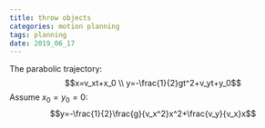 ```yaml
---
title: throw objects
categories: motion planning
tags: planning
date: 2019_06_17
---
```

The parabolic trajectory:
        $$x=v_xt+x_0 \\
        y=-\frac{1}{2}gt^2+v_yt+y_0$$
Assume $x_0=y_0=0$:
        $$y=-\frac{1}{2}\frac{g}{v_x^2}x^2+\frac{v_y}{v_x}x$$